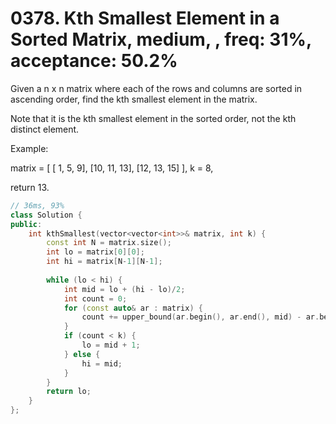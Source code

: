 # 0378. Kth Smallest Element in a Sorted Matrix, medium, , freq: 31%, acceptance: 50.2%

Given a n x n matrix where each of the rows and columns are sorted in ascending order, find the kth smallest element in the matrix.

Note that it is the kth smallest element in the sorted order, not the kth distinct element.

Example:

matrix = [
   [ 1,  5,  9],
   [10, 11, 13],
   [12, 13, 15]
],
k = 8,

return 13.
```c++
// 36ms, 93%
class Solution {
public:
    int kthSmallest(vector<vector<int>>& matrix, int k) {
        const int N = matrix.size();
        int lo = matrix[0][0];
        int hi = matrix[N-1][N-1];
        
        while (lo < hi) {
            int mid = lo + (hi - lo)/2;
            int count = 0;
            for (const auto& ar : matrix) {
                count += upper_bound(ar.begin(), ar.end(), mid) - ar.begin();
            }
            if (count < k) {
                lo = mid + 1;
            } else {
                hi = mid;
            }
        }
        return lo;
    }
};
```
